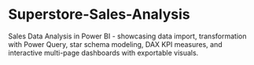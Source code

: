 # Superstore-Sales-Analysis
Sales Data Analysis in Power BI - showcasing data import, transformation with Power Query, star schema modeling, DAX KPI measures, and interactive multi-page dashboards with exportable visuals.
